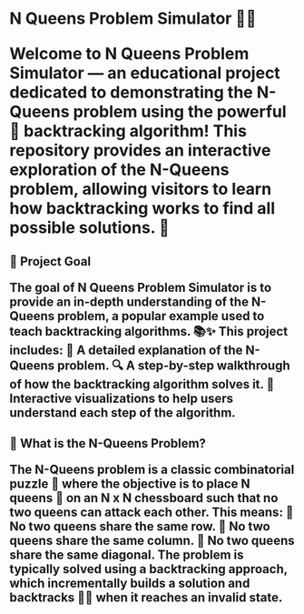 <h1>N Queens Problem Simulator 🏰👑
	
Welcome to N Queens Problem Simulator — an educational project dedicated to demonstrating the N-Queens problem using the powerful 🧠 backtracking algorithm! This repository provides an interactive exploration of the N-Queens problem, allowing visitors to learn how backtracking works to find all possible solutions. 🎯

<h2>🚀 Project Goal
	
The goal of N Queens Problem Simulator is to provide an in-depth understanding of the N-Queens problem, a popular example used to teach backtracking algorithms. 📚✨
This project includes:
	📝 A detailed explanation of the N-Queens problem.
	🔍 A step-by-step walkthrough of how the backtracking algorithm solves it.
	🎨 Interactive visualizations to help users understand each step of the algorithm.

<h2>🤔 What is the N-Queens Problem?
	
The N-Queens problem is a classic combinatorial puzzle 🧩 where the objective is to place N queens 👸 on an N x N chessboard such that no two queens can attack each other.
This means:
  🚫 No two queens share the same row.
	🚫 No two queens share the same column.
  🚫 No two queens share the same diagonal.
The problem is typically solved using a backtracking approach, which incrementally builds a solution and backtracks 🕵️‍♂️ when it reaches an invalid state.
